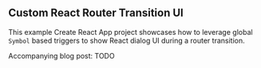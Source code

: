 ## Custom React Router Transition UI

This example Create React App project showcases how to leverage global `Symbol`
based triggers to show React dialog UI during a router transition.

Accompanying blog post: TODO
